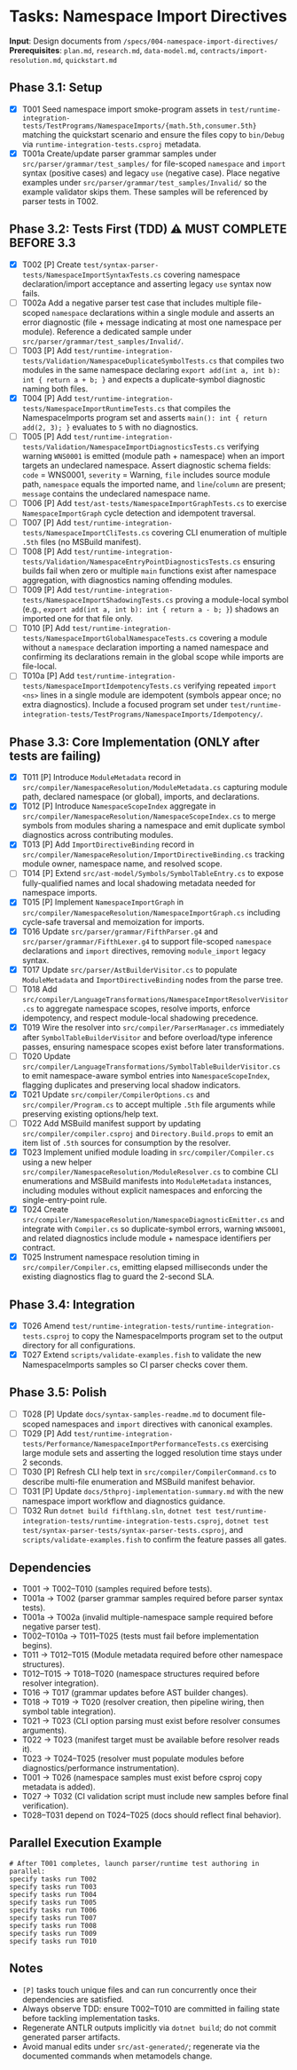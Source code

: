 # Tasks: Namespace Import Directives

**Input**: Design documents from `/specs/004-namespace-import-directives/`
**Prerequisites**: `plan.md`, `research.md`, `data-model.md`, `contracts/import-resolution.md`, `quickstart.md`

## Phase 3.1: Setup
- [x] T001 Seed namespace import smoke-program assets in `test/runtime-integration-tests/TestPrograms/NamespaceImports/{math.5th,consumer.5th}` matching the quickstart scenario and ensure the files copy to `bin/Debug` via `runtime-integration-tests.csproj` metadata.
- [x] T001a Create/update parser grammar samples under `src/parser/grammar/test_samples/` for file-scoped `namespace` and `import` syntax (positive cases) and legacy `use` (negative case). Place negative examples under `src/parser/grammar/test_samples/Invalid/` so the example validator skips them. These samples will be referenced by parser tests in T002.

## Phase 3.2: Tests First (TDD) ⚠️ MUST COMPLETE BEFORE 3.3
- [x] T002 [P] Create `test/syntax-parser-tests/NamespaceImportSyntaxTests.cs` covering namespace declaration/import acceptance and asserting legacy `use` syntax now fails.
- [ ] T002a Add a negative parser test case that includes multiple file-scoped `namespace` declarations within a single module and asserts an error diagnostic (file + message indicating at most one namespace per module). Reference a dedicated sample under `src/parser/grammar/test_samples/Invalid/`.
- [ ] T003 [P] Add `test/runtime-integration-tests/Validation/NamespaceDuplicateSymbolTests.cs` that compiles two modules in the same namespace declaring `export add(int a, int b): int { return a + b; }` and expects a duplicate-symbol diagnostic naming both files.
- [x] T004 [P] Add `test/runtime-integration-tests/NamespaceImportRuntimeTests.cs` that compiles the NamespaceImports program set and asserts `main(): int { return add(2, 3); }` evaluates to `5` with no diagnostics.
- [ ] T005 [P] Add `test/runtime-integration-tests/Validation/NamespaceImportDiagnosticsTests.cs` verifying warning `WNS0001` is emitted (module path + namespace) when an import targets an undeclared namespace. Assert diagnostic schema fields: `code` = WNS0001, `severity` = Warning, `file` includes source module path, `namespace` equals the imported name, and `line`/`column` are present; `message` contains the undeclared namespace name.
- [ ] T006 [P] Add `test/ast-tests/NamespaceImportGraphTests.cs` to exercise `NamespaceImportGraph` cycle detection and idempotent traversal.
- [ ] T007 [P] Add `test/runtime-integration-tests/NamespaceImportCliTests.cs` covering CLI enumeration of multiple `.5th` files (no MSBuild manifest).
- [ ] T008 [P] Add `test/runtime-integration-tests/Validation/NamespaceEntryPointDiagnosticsTests.cs` ensuring builds fail when zero or multiple `main` functions exist after namespace aggregation, with diagnostics naming offending modules.
- [ ] T009 [P] Add `test/runtime-integration-tests/NamespaceImportShadowingTests.cs` proving a module-local symbol (e.g., `export add(int a, int b): int { return a - b; }`) shadows an imported one for that file only.
- [ ] T010 [P] Add `test/runtime-integration-tests/NamespaceImportGlobalNamespaceTests.cs` covering a module without a `namespace` declaration importing a named namespace and confirming its declarations remain in the global scope while imports are file-local.
- [ ] T010a [P] Add `test/runtime-integration-tests/NamespaceImportIdempotencyTests.cs` verifying repeated `import <ns>` lines in a single module are idempotent (symbols appear once; no extra diagnostics). Include a focused program set under `test/runtime-integration-tests/TestPrograms/NamespaceImports/Idempotency/`.

## Phase 3.3: Core Implementation (ONLY after tests are failing)
- [x] T011 [P] Introduce `ModuleMetadata` record in `src/compiler/NamespaceResolution/ModuleMetadata.cs` capturing module path, declared namespace (or global), imports, and declarations.
- [x] T012 [P] Introduce `NamespaceScopeIndex` aggregate in `src/compiler/NamespaceResolution/NamespaceScopeIndex.cs` to merge symbols from modules sharing a namespace and emit duplicate symbol diagnostics across contributing modules.
- [x] T013 [P] Add `ImportDirectiveBinding` record in `src/compiler/NamespaceResolution/ImportDirectiveBinding.cs` tracking module owner, namespace name, and resolved scope.
- [ ] T014 [P] Extend `src/ast-model/Symbols/SymbolTableEntry.cs` to expose fully-qualified names and local shadowing metadata needed for namespace imports.
- [x] T015 [P] Implement `NamespaceImportGraph` in `src/compiler/NamespaceResolution/NamespaceImportGraph.cs` including cycle-safe traversal and memoization for imports.
- [x] T016 Update `src/parser/grammar/FifthParser.g4` and `src/parser/grammar/FifthLexer.g4` to support file-scoped `namespace` declarations and `import` directives, removing `module_import` legacy syntax.
- [x] T017 Update `src/parser/AstBuilderVisitor.cs` to populate `ModuleMetadata` and `ImportDirectiveBinding` nodes from the parse tree.
- [ ] T018 Add `src/compiler/LanguageTransformations/NamespaceImportResolverVisitor.cs` to aggregate namespace scopes, resolve imports, enforce idempotency, and respect module-local shadowing precedence.
- [x] T019 Wire the resolver into `src/compiler/ParserManager.cs` immediately after `SymbolTableBuilderVisitor` and before overload/type inference passes, ensuring namespace scopes exist before later transformations.
- [ ] T020 Update `src/compiler/LanguageTransformations/SymbolTableBuilderVisitor.cs` to emit namespace-aware symbol entries into `NamespaceScopeIndex`, flagging duplicates and preserving local shadow indicators.
- [x] T021 Update `src/compiler/CompilerOptions.cs` and `src/compiler/Program.cs` to accept multiple `.5th` file arguments while preserving existing options/help text.
- [ ] T022 Add MSBuild manifest support by updating `src/compiler/compiler.csproj` and `Directory.Build.props` to emit an item list of `.5th` sources for consumption by the resolver.
- [x] T023 Implement unified module loading in `src/compiler/Compiler.cs` using a new helper `src/compiler/NamespaceResolution/ModuleResolver.cs` to combine CLI enumerations and MSBuild manifests into `ModuleMetadata` instances, including modules without explicit namespaces and enforcing the single-entry-point rule.
- [x] T024 Create `src/compiler/NamespaceResolution/NamespaceDiagnosticEmitter.cs` and integrate with `Compiler.cs` so duplicate-symbol errors, warning `WNS0001`, and related diagnostics include module + namespace identifiers per contract.
- [x] T025 Instrument namespace resolution timing in `src/compiler/Compiler.cs`, emitting elapsed milliseconds under the existing diagnostics flag to guard the 2-second SLA.

## Phase 3.4: Integration
- [x] T026 Amend `test/runtime-integration-tests/runtime-integration-tests.csproj` to copy the NamespaceImports program set to the output directory for all configurations.
- [x] T027 Extend `scripts/validate-examples.fish` to validate the new NamespaceImports samples so CI parser checks cover them.

## Phase 3.5: Polish
- [ ] T028 [P] Update `docs/syntax-samples-readme.md` to document file-scoped namespaces and `import` directives with canonical examples.
- [ ] T029 [P] Add `test/runtime-integration-tests/Performance/NamespaceImportPerformanceTests.cs` exercising large module sets and asserting the logged resolution time stays under 2 seconds.
- [ ] T030 [P] Refresh CLI help text in `src/compiler/CompilerCommand.cs` to describe multi-file enumeration and MSBuild manifest behavior.
- [ ] T031 [P] Update `docs/5thproj-implementation-summary.md` with the new namespace import workflow and diagnostics guidance.
- [ ] T032 Run `dotnet build fifthlang.sln`, `dotnet test test/runtime-integration-tests/runtime-integration-tests.csproj`, `dotnet test test/syntax-parser-tests/syntax-parser-tests.csproj`, and `scripts/validate-examples.fish` to confirm the feature passes all gates.

## Dependencies
- T001 → T002–T010 (samples required before tests).
- T001a → T002 (parser grammar samples required before parser syntax tests).
- T001a → T002a (invalid multiple-namespace sample required before negative parser test).
- T002–T010a → T011–T025 (tests must fail before implementation begins).
- T011 → T012–T015 (Module metadata required before other namespace structures).
- T012–T015 → T018–T020 (namespace structures required before resolver integration).
- T016 → T017 (grammar updates before AST builder changes).
- T018 → T019 → T020 (resolver creation, then pipeline wiring, then symbol table integration).
- T021 → T023 (CLI option parsing must exist before resolver consumes arguments).
- T022 → T023 (manifest target must be available before resolver reads it).
- T023 → T024–T025 (resolver must populate modules before diagnostics/performance instrumentation).
- T001 → T026 (namespace samples must exist before csproj copy metadata is added).
- T027 → T032 (CI validation script must include new samples before final verification).
- T028–T031 depend on T024–T025 (docs should reflect final behavior).

## Parallel Execution Example
```
# After T001 completes, launch parser/runtime test authoring in parallel:
specify tasks run T002
specify tasks run T003
specify tasks run T004
specify tasks run T005
specify tasks run T006
specify tasks run T007
specify tasks run T008
specify tasks run T009
specify tasks run T010
```

## Notes
- `[P]` tasks touch unique files and can run concurrently once their dependencies are satisfied.
- Always observe TDD: ensure T002–T010 are committed in failing state before tackling implementation tasks.
- Regenerate ANTLR outputs implicitly via `dotnet build`; do not commit generated parser artifacts.
- Avoid manual edits under `src/ast-generated/`; regenerate via the documented commands when metamodels change.
